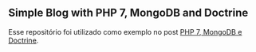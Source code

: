 ## Simple Blog with PHP 7, MongoDB and Doctrine

Esse repositório foi utilizado como exemplo no post [PHP 7, MongoDB e Doctrine](http://deoliveiralucas.github.io/php7-mongodb-doctrine/).
